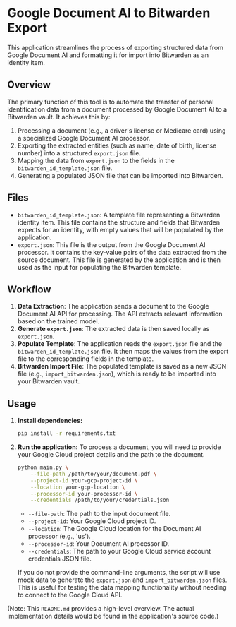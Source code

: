 # Google Document AI to Bitwarden Export

This application streamlines the process of exporting structured data from Google Document AI and formatting it for import into Bitwarden as an identity item.

## Overview

The primary function of this tool is to automate the transfer of personal identification data from a document processed by Google Document AI to a Bitwarden vault. It achieves this by:

1.  Processing a document (e.g., a driver's license or Medicare card) using a specialized Google Document AI processor.
2.  Exporting the extracted entities (such as name, date of birth, license number) into a structured `export.json` file.
3.  Mapping the data from `export.json` to the fields in the `bitwarden_id_template.json` file.
4.  Generating a populated JSON file that can be imported into Bitwarden.

## Files

-   `bitwarden_id_template.json`: A template file representing a Bitwarden identity item. This file contains the structure and fields that Bitwarden expects for an identity, with empty values that will be populated by the application.
-   `export.json`: This file is the output from the Google Document AI processor. It contains the key-value pairs of the data extracted from the source document. This file is generated by the application and is then used as the input for populating the Bitwarden template.

## Workflow

1.  **Data Extraction**: The application sends a document to the Google Document AI API for processing. The API extracts relevant information based on the trained model.
2.  **Generate `export.json`**: The extracted data is then saved locally as `export.json`.
3.  **Populate Template**: The application reads the `export.json` file and the `bitwarden_id_template.json` file. It then maps the values from the export file to the corresponding fields in the template.
4.  **Bitwarden Import File**: The populated template is saved as a new JSON file (e.g., `import_bitwarden.json`), which is ready to be imported into your Bitwarden vault.

## Usage

1.  **Install dependencies:**
    ```bash
    pip install -r requirements.txt
    ```

2.  **Run the application:**
    To process a document, you will need to provide your Google Cloud project details and the path to the document.

    ```bash
    python main.py \
        --file-path /path/to/your/document.pdf \
        --project-id your-gcp-project-id \
        --location your-gcp-location \
        --processor-id your-processor-id \
        --credentials /path/to/your/credentials.json
    ```

    -   `--file-path`: The path to the input document file.
    -   `--project-id`: Your Google Cloud project ID.
    -   `--location`: The Google Cloud location for the Document AI processor (e.g., 'us').
    -   `--processor-id`: Your Document AI processor ID.
    -   `--credentials`: The path to your Google Cloud service account credentials JSON file.

    If you do not provide the command-line arguments, the script will use mock data to generate the `export.json` and `import_bitwarden.json` files. This is useful for testing the data mapping functionality without needing to connect to the Google Cloud API.

(Note: This `README.md` provides a high-level overview. The actual implementation details would be found in the application's source code.)
